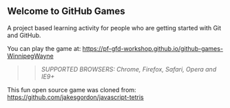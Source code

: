 ## Welcome to GitHub Games

A project based learning activity for people who are getting started with Git and GitHub.

You can play the game at: https://pf-gfd-workshop.github.io/github-games-WinnipegWayne

>> _*SUPPORTED BROWSERS*: Chrome, Firefox, Safari, Opera and IE9+_

This fun open source game was cloned from: https://github.com/jakesgordon/javascript-tetris
